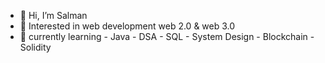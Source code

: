 - 👋 Hi, I’m Salman
- 👀 Interested in web development web 2.0 & web 3.0
- 🌱 currently learning 
        - Java
        - DSA 
        - SQL
        - System Design
        - Blockchain
        - Solidity
